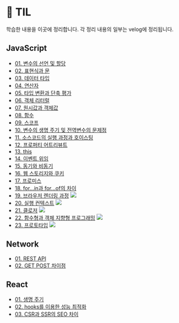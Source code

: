 # 📜 TIL

학습한 내용을 이곳에 정리합니다.
각 정리 내용의 일부는 velog에 정리됩니다.

## JavaScript

- <a href="https://github.com/uncyclocity/TIL_JavaScript/blob/main/JavaScript/01 - 변수의 선언 및 할당.md">01. 변수의 선언 및 할당</a>
- <a href="https://github.com/uncyclocity/TIL_JavaScript/blob/main/JavaScript/02 - 표현식과 문.md">02. 표현식과 문</a>
- <a href="https://github.com/uncyclocity/TIL_JavaScript/blob/main/JavaScript/03 - 데이터 타입.md">03. 데이터 타입</a>
- <a href="https://github.com/uncyclocity/TIL_JavaScript/blob/main/JavaScript/04 - 연산자.md">04. 연산자</a>
- <a href="https://github.com/uncyclocity/TIL_JavaScript/blob/main/JavaScript/05 - 타입 변환과 단축 평가.md">05. 타입 변환과 단축 평가</a>
- <a href="https://github.com/uncyclocity/TIL_JavaScript/blob/main/JavaScript/06 - 객체 리터럴.md">06. 객체 리터럴</a>
- <a href="https://github.com/uncyclocity/TIL_JavaScript/blob/main/JavaScript/07 - 원시값과 객체값.md">07. 원시값과 객체값</a>
- <a href="https://github.com/uncyclocity/TIL_JavaScript/blob/main/JavaScript/08 - 함수.md">08. 함수</a>
- <a href="https://github.com/uncyclocity/TIL_JavaScript/blob/main/JavaScript/09 - 스코프.md">09. 스코프</a>
- <a href="https://github.com/uncyclocity/TIL_JavaScript/blob/main/JavaScript/10 - 변수의 생명 주기 및 전역 변수의 문제점.md">10. 변수의 생명 주기 및 전역변수의 문제점</a>
- <a href="https://github.com/uncyclocity/TIL_JavaScript/blob/main/JavaScript/11 - 소스코드의 실행 과정과 호이스팅.md">11. 소스코드의 실행 과정과 호이스팅</a>
- <a href="https://github.com/uncyclocity/TIL_JavaScript/blob/main/JavaScript/12 - 프로퍼티 어트리뷰트.md">12. 프로퍼티 어트리뷰트</a>
- <a href="https://github.com/uncyclocity/TIL_JavaScript/blob/main/JavaScript/13 - this.md">13. this</a>
- <a href="https://github.com/uncyclocity/TIL_JavaScript/blob/main/JavaScript/14 - 이벤트 위임.md">14. 이벤트 위임</a>
- <a href="https://github.com/uncyclocity/TIL_JavaScript/blob/main/JavaScript/15 - 동기와 비동기.md">15. 동기와 비동기</a>
- <a href="https://github.com/uncyclocity/TIL_JavaScript/blob/main/JavaScript/16 - 웹 스토리지와 쿠키.md">16. 웹 스토리지와 쿠키</a>
- <a href="https://github.com/uncyclocity/TIL_JavaScript/blob/main/JavaScript/17 - 프로미스.md">17. 프로미스</a>
- <a href="https://github.com/uncyclocity/TIL_JavaScript/blob/main/JavaScript/18 - for...in과 for...of의 차이.md">18. for...in과 for...of의 차이</a>
- <a href="https://github.com/uncyclocity/TIL_JavaScript/blob/main/JavaScript/19 - 브라우저 렌더링 과정.md">19. 브라우저 렌더링 과정</a> <a href="https://velog.io/@uncyclocity/JavaScript-브라우저의-렌더링-과정"><img src="https://img.shields.io/badge/Velog에서 보기-4FC08D?style=flat-square&logo=vimeo&logoColor=white"/></a>
- <a href="https://github.com/uncyclocity/TIL_JavaScript/blob/main/JavaScript/20 - 실행 컨텍스트.md">20. 실행 컨텍스트</a> <a href="https://velog.io/@uncyclocity/JavaScript-실행-컨텍스트"><img src="https://img.shields.io/badge/Velog에서 보기-4FC08D?style=flat-square&logo=vimeo&logoColor=white"/></a>
- <a href="https://github.com/uncyclocity/TIL_JavaScript/blob/main/JavaScript/21 - 클로저.md">21. 클로저</a> <a href="https:://velog.io/@uncyclocity/JavaScript-클로저"><img src="https://img.shields.io/badge/Velog에서 보기-4FC08D?style=flat-square&logo=vimeo&logoColor=white"/></a>
- <a href="https://github.com/uncyclocity/TIL_JavaScript/blob/main/JavaScript/22 - 함수형과 객체 지향형 프로그래밍.md">22. 함수형과 객체 지향형 프로그래밍</a> <a href="https://velog.io/@uncyclocity/JavaScript-객체-지향형과-함수형-프로그래밍"><img src="https://img.shields.io/badge/Velog에서 보기-4FC08D?style=flat-square&logo=vimeo&logoColor=white"/></a>
- <a href="https://github.com/uncyclocity/TIL_JavaScript/blob/main/JavaScript/23 - 프로토타입.md">23. 프로토타입</a> <a href="https://velog.io/@uncyclocity/JavaScript-프로토타입"><img src="https://img.shields.io/badge/Velog에서 보기-4FC08D?style=flat-square&logo=vimeo&logoColor=white"/></a>

## Network

- <a href="https://github.com/uncyclocity/TIL/blob/main/Network/01 - REST API.md">01. REST API</a>
- <a href="https://github.com/uncyclocity/TIL/blob/main/Network/02 - GET POST 차이점.md">02. GET POST 차이점</a>

## React

- <a href="https://github.com/uncyclocity/TIL/blob/main/React/01 - 생명 주기.md">01. 생명 주기</a>
- <a href="https://github.com/uncyclocity/TIL/blob/main/React/02 - hooks를 이용한 성능 최적화.md">02. hooks를 이용한 성능 최적화</a>
- <a href="https://github.com/uncyclocity/TIL/blob/main/React/03 - CSR과 SSR의 SEO 차이.md">03. CSR과 SSR의 SEO 차이</a>
